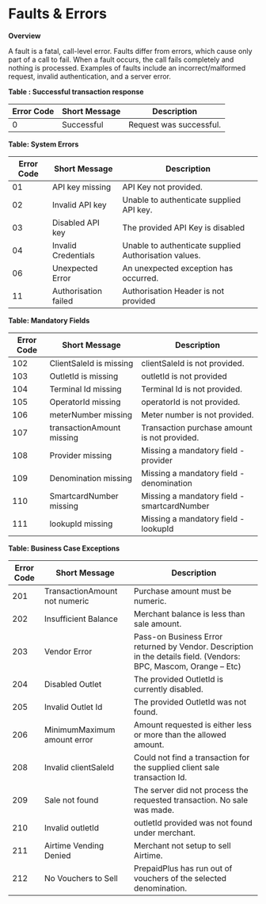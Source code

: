 # Faults & Errors

**Overview**

A fault is a fatal, call-level error. Faults differ from errors, which cause only part of a call to fail. When a fault occurs, the call fails completely and nothing is processed. Examples of faults include an incorrect/malformed request, invalid authentication, and a server error.

**Table : Successful transaction response**

| Error Code | Short Message | Description            |
|------------|---------------|------------------------|
| 0          | Successful    | Request was successful.|

**Table: System Errors**

| Error Code | Short Message            | Description                                                                 |
|------------|--------------------------|-----------------------------------------------------------------------------|
| 01         | API key missing          | API Key not provided.                                                       |
| 02         | Invalid API key          | Unable to authenticate supplied API key.                                    |
| 03         | Disabled API key         | The provided API Key is disabled                                            |
| 04         | Invalid Credentials      | Unable to authenticate supplied Authorisation values.                       |
| 06         | Unexpected Error         | An unexpected exception has occurred.                                       |
| 11         | Authorisation failed     | Authorisation Header is not provided                                        |

**Table: Mandatory Fields**

| Error Code | Short Message                | Description                                                                 |
|------------|------------------------------|-----------------------------------------------------------------------------|
| 102        | ClientSaleId is missing      | clientSaleId is not provided.                                               |
| 103        | OutletId is missing          | outletId is not provided                                                    |
| 104        | Terminal Id missing          | Terminal Id is not provided.                                                |
| 105        | OperatorId missing           | operatorId is not provided.                                                 |
| 106        | meterNumber missing          | Meter number is not provided.                                               |
| 107        | transactionAmount missing    | Transaction purchase amount is not provided.                                |
| 108        | Provider missing             | Missing a mandatory field - provider                                        |
| 109        | Denomination missing         | Missing a mandatory field - denomination                                    |
| 110        | SmartcardNumber missing      | Missing a mandatory field - smartcardNumber                                 |
| 111        | lookupId missing             | Missing a mandatory field - lookupId                                        |

**Table: Business Case Exceptions**

| Error Code | Short Message                | Description                                                                 |
|------------|------------------------------|-----------------------------------------------------------------------------|
| 201        | TransactionAmount not numeric| Purchase amount must be numeric.                                            |
| 202        | Insufficient Balance         | Merchant balance is less than sale amount.                                  |
| 203        | Vendor Error                 | Pass-on Business Error returned by Vendor. Description in the details field. (Vendors: BPC, Mascom, Orange – Etc) |
| 204        | Disabled Outlet              | The provided OutletId is currently disabled.                                |
| 205        | Invalid Outlet Id            | The provided OutletId was not found.                                        |
| 206        | MinimumMaximum amount error  | Amount requested is either less or more than the allowed amount.            |
| 208        | Invalid clientSaleId         | Could not find a transaction for the supplied client sale transaction Id.   |
| 209        | Sale not found               | The server did not process the requested transaction. No sale was made.     |
| 210        | Invalid outletId             | outletId provided was not found under merchant.                             |
| 211        | Airtime Vending Denied       | Merchant not setup to sell Airtime.                                         |
| 212        | No Vouchers to Sell          | PrepaidPlus has run out of vouchers of the selected denomination.           |